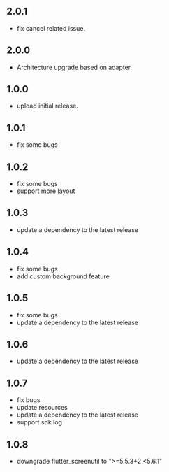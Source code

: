 ## 2.0.1

 - fix cancel related issue.

## 2.0.0

 - Architecture upgrade based on adapter.

## 1.0.0

* upload initial release.

## 1.0.1

* fix some bugs

## 1.0.2

* fix some bugs
* support more layout

## 1.0.3

* update a dependency to the latest release

## 1.0.4

* fix some bugs
* add custom background feature

## 1.0.5

* fix some bugs
* update a dependency to the latest release

## 1.0.6

* update a dependency to the latest release

## 1.0.7
* fix bugs
* update resources
* update a dependency to the latest release
* support sdk log

## 1.0.8

* downgrade flutter_screenutil to ">=5.5.3+2 <5.6.1"
